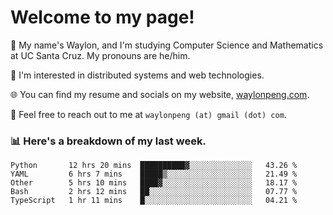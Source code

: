 # Welcome to my page! 

👋 My name's Waylon, and I'm studying Computer Science and Mathematics at UC Santa Cruz. My pronouns are he/him. 

💭 I'm interested in distributed systems and web technologies.

🌐 You can find my resume and socials on my website, [waylonpeng.com](https://www.waylonpeng.com).

📧 Feel free to reach out to me at `waylonpeng (at) gmail (dot) com`.

### 📊 Here's a breakdown of my last week.

<!--START_SECTION:waka-->
```text
Python       12 hrs 20 mins  ██████████▓░░░░░░░░░░░░░░   43.26 % 
YAML         6 hrs 7 mins    █████▒░░░░░░░░░░░░░░░░░░░   21.49 % 
Other        5 hrs 10 mins   ████▓░░░░░░░░░░░░░░░░░░░░   18.17 % 
Bash         2 hrs 12 mins   ██░░░░░░░░░░░░░░░░░░░░░░░   07.77 % 
TypeScript   1 hr 11 mins    █░░░░░░░░░░░░░░░░░░░░░░░░   04.21 % 
```
<!--END_SECTION:waka-->
